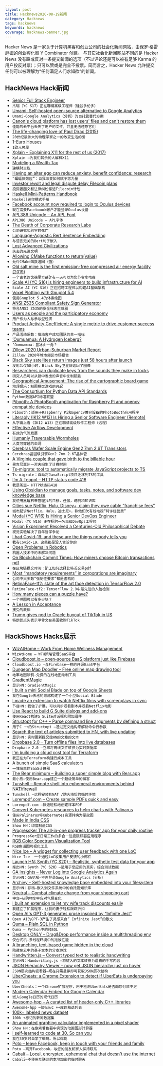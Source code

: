 ```yaml
---
layout: post
title: Hacknews2020-08-19新闻
category: Hacknews
tags: hacknews
keywords: hacknews
coverage: hacknews-banner.jpg
---
```


Hacker News 是一家关于计算机黑客和创业公司的社会化新闻网站，由保罗·格雷厄姆的创业孵化器 Y Combinator 创建。
与其它社会化新闻网站不同的是 Hacker News 没有踩或反对一条提交新闻的选项（不过评论还是可以被有足够 Karma 的用户投反对票）；只可以赞或是完全不投票。简而言之，Hacker News 允许提交任何可以被理解为“任何满足人们求知欲”的新闻。

## HackNews Hack新闻


- [Senior Full Stack Engineer](https://apply.workable.com/jerry/j/FA1F4C0876/)
- `杰瑞（YC S17）正在聘请高级工程师（硅谷多伦多）`
- [Umami: Self-hosted open-source alternative to Google Analytics](https://umami.is/)
- `Umami-Google Analytics（分析）的自托管替代方案`
- [Canon's cloud platform has lost users' files and can't restore them](https://www.digitalcameraworld.com/news/canon-websites-held-to-ransom-by-hackers)
- `佳能的云平台丢失了用户的文件，并且无法还原它们`
- [The life-changing love of Paul Dirac (2015)](https://theconversation.com/the-life-changing-love-of-one-of-the-20th-centurys-greatest-physicists-51229)
- `20世纪最伟大的物理学家之一的改变生活的爱`
- [1-Euro Houses](https://1eurohouses.com/case-a-1-euro-houses/)
- `1欧元房屋`
- [Xplain – Explaining X11 for the rest of us (2017)](https://magcius.github.io/xplain/article/)
- `Xplain –为我们其余的人解释X11`
- [Modeling a Wealth Tax](http://paulgraham.com/wtax.html)
- `建模财富税`
- [Having an alter ego can reduce anxiety, benefit confidence: research](https://www.bbc.com/worklife/article/20200817-the-batman-effect-how-having-an-alter-ego-empowers-you)
- `“蝙蝠侠效应”：自我改变如何赋予您力量`
- [Investor revolt and legal dispute delay Filecoin plans](https://www.axios.com/filecoin-blockchain-delay-3b5e6b9a-bcc8-41cf-81cf-563f6cebb2c4.html)
- `投资者起义和法律纠纷推迟Filecoin计划`
- [Haskell Mini-Patterns Handbook](https://kowainik.github.io/posts/haskell-mini-patterns)
- `Haskell迷你模式手册`
- [Facebook account now required to login to Oculus devices](https://www.oculus.com/blog/a-single-way-to-log-into-oculus-and-unlock-social-features/)
- `现在需要Faceboook帐户才能登录Oculus设备`
- [APL386 Unicode – An APL Font](https://abrudz.github.io/APL386/)
- `APL386 Unicode – APL字体`
- [The Death of Corporate Research Labs](https://blog.dshr.org/2020/05/the-death-of-corporate-research-labs.html?m=1)
- `公司研究实验室的死亡`
- [Language-Agnostic Bert Sentence Embedding](https://ai.googleblog.com/2020/08/language-agnostic-bert-sentence.html)
- `与语言无关的Bert句子嵌入`
- [Lost Advanced Civilizations](https://www.overcomingbias.com/2020/08/lost-advanced-civilizations.html)
- `失去的先进文明`
- [Allowing CMake functions to return(value)](https://oleksandrkvl.github.io/2020/08/09/allowing-cmake-functions-to-return-value.html)
- `允许CMake函数返回（值）`
- [Old salt mine is the first emission-free compressed air energy facility (2019)](https://www.cbc.ca/news/canada/london/goderich-ontario-compressed-air-energy-storage-1.5369478)
- `一个古老的戈德里奇盐矿有一天可以为您节省水电费`
- [Scale AI (YC S16) is hiring engineers to build infrastructure for AI](https://scale.com/careers)
- `Scale AI（YC S16）正在招聘工程师以构建AI基础架构`
- [Voxel Plotting with Gnuplot 5.4](https://lwn.net/SubscriberLink/828761/6d8c7ddc142a67a0/)
- `使用Gnuplot 5.4的体素绘图`
- [ANSI Z535 Compliant Safety Sign Generator](https://observatory.db.erau.edu/generators/signs/)
- `符合ANSI Z535的安全标志生成器`
- [Users as people and the participatory economy](https://sariazout.substack.com/p/check-your-pulse-50)
- `用户作为人与参与型经济`
- [Product Activity Coefficient: A single metric to drive customer success teams](https://blog.getcensus.com/a-single-metric-to-drive-customer-success-teams/)
- `产品活动系数：推动客户成功团队的单一指标`
- [‘Oumuamua: A Hydrogen Iceberg?](https://www.centauri-dreams.org/2020/08/18/oumuamua-a-hydrogen-iceberg/)
- `‘Oumuamua：氢冰山一角？`
- [Zillow 2020 Urban-Suburban Market Report](https://www.zillow.com/research/2020-urb-suburb-market-report-27712/)
- `Zillow 2020年城市郊区市场报告`
- [Black Sky satellites return images just 58 hours after launch](https://techcrunch.com/2020/08/17/blackskys-latest-satellites-return-images-just-58-hours-after-spacex-launch/)
- `发射后仅58小时，Black Sky卫星就返回了图像`
- [Researchers can duplicate keys from the sounds they make in locks](https://kottke.org/20/08/researchers-can-duplicate-keys-from-the-sounds-they-make-in-locks)
- `研究人员可以从锁中发出的声音中复制钥匙`
- [Geographical Amusement: The rise of the cartographic board game](http://www.cabinetmagazine.org/kiosk/valentine_colton_13_august_2020.php)
- `地理娱乐：制图棋盘游戏的兴起`
- [The Consortium for Python Data API Standards](https://data-apis.org/blog/announcing_the_consortium/)
- `Python数据API标准联盟`
- [Pibooth: A PhotoBooth application for Raspberry Pi and opencv compatible devices](https://github.com/pibooth/pibooth)
- `Pibooth：适用于Raspberry Pi和opencv兼容设备的PhotoBooth应用程序`
- [Literably (IK12 W13) Is Hiring a Senior Software Engineer (Remote)](item?id=24206381)
- `从字面上看（IK12 W13）正在聘请高级软件工程师（远程）`
- [Effective Airflow Development](https://curology.com/blog/tech/posts/effective-airflow?hn)
- `有效的气流发展`
- [Humanly Traversable Wormholes](https://arxiv.org/abs/2008.06618)
- `人类可穿越的虫洞`
- [Cerebras Wafer Scale Engine Gen2 7nm 2.6T Transistors](https://www.servethehome.com/cerebras-wafer-scale-engine-gen2-7nm-2-6t-transistors/)
- `Cerebras晶圆级引擎Gen2 7nm 2.6T晶体管`
- [A Virginia couple that gave birth to the billable hour](https://www.ozy.com/true-and-stories/the-virginia-couple-that-gave-birth-to-the-billable-hour/60997/)
- `弗吉尼亚州一对夫妇生了计费时间`
- [Ts-migrate: tool to automatically migrate JavaScript projects to TS](https://github.com/airbnb/ts-migrate)
- `Ts-migrate：自动将JavaScript项目迁移到TS的工具`
- [I’m A Teapot – HTTP status code 418](https://httpstatuses.com/418)
- `我是茶壶– HTTP状态码418`
- [Using Obsidian to manage goals, tasks, notes, and software dev knowledge base](https://joshwin.imprint.to/post/how-i-use-obsidian-to-manage-my-goals-tasks-notes-and-software-development-knowledge-base)
- `我使用黑曜石来管理我的目标，任务，说明和知识库`
- [Cities sue Netflix, Hulu, Disney+, claim they owe cable “franchise fees”](https://arstechnica.com/tech-policy/2020/08/cities-sue-netflix-hulu-disney-claim-they-owe-cable-franchise-fees/)
- `城市起诉Netflix，Hulu，迪士尼+，称他们欠有线电视“特许经营费”`
- [Modal (YC W16) Is Hiring a Senior DevOps Engineer](https://jobs.lever.co/modal/4c45f9d3-e35a-468f-801a-625fb5fc7d8b)
- `Modal（YC W16）正在招聘一名高级DevOps工程师`
- [Vision Experiment Resolved a Centuries-Old Philosophical Debate](http://nautil.us/blog/this-vision-experiment-resolved-a-centuries_old-philosophical-debate)
- `视觉实验解决了百年哲学争论`
- [I had Covid-19, and these are the things nobody tells you](https://www.latimes.com/sports/story/2020-08-12/column-bill-plaschke-covid-19-experience)
- `我有Covid-19，这些都是没人告诉你的`
- [Open Problems in Robotics](https://scottlocklin.wordpress.com/2020/07/29/open-problems-in-robotics/)
- `机器人技术中的未解决问题`
- [On Blockchain Commit Times: How miners choose Bitcoin transactions pdf](https://people.mpi-sws.org/~johnme/pdf/messias-sdbd-20.pdf)
- `在区块链提交时间：矿工如何选择比特币交易pdf`
- [Most “mandatory requirements” in corporations are imaginary](https://nibblestew.blogspot.com/2020/08/most-mandatory-requirements-in.html)
- `公司中大多数“强制性要求”都是虚构的`
- [RetinaFace-tf2: state of the art face detection in TensorFlow 2.0](https://github.com/StanislasBertrand/RetinaFace-tf2)
- `RetinaFace-tf2：TensorFlow 2.0中最先进的人脸检测`
- [How many pieces can a puzzle have?](https://gottwurfelt.com/2020/08/17/how-many-pieces-can-a-puzzle-have/)
- `一个拼图可以有多少块？`
- [A Lesson in Acceptance](https://www.oxfordamerican.org/magazine/item/1945-lesson-in-acceptance)
- `接受的教训`
- [Trump gives nod to Oracle buyout of TikTok in US](https://www.bbc.com/news/business-53830533)
- `特朗普点头表示甲骨文在美国收购TikTok`


## HackShows Hacks展示

- [ WizAtHome – Work From Home Wellness Management](https://www.wizathome.com/)
- `WizAtHome – WFH策略管理SaaS平台`
- [ Cloudboost.io – open-source BaaS platform just like Firebase](https://cloudboost.io)
- `Cloudboost.io –与Firebase一样的开源BaaS平台`
- [ Dungeon Map Doodler – Free online map drawing tool](https://dungeonmapdoodler.com/)
- `地牢地图涂鸦–免费的在线地图绘制工具`
- [ GradientMagic](https://www.gradientmagic.com/)
- `显示HN：GradientMagic`
- [ I built a mini Social Blade on top of Google Sheets](https://gsuite.google.com/marketplace/app/yt_tracker_youtube_stats_analytics/952783286913)
- `我在Google表格的顶部构建了一个小型Social Blade`
- [ I made an extension to watch Netflix films with screenplays in sync](https://screenplaysubs.com/)
- `节目HN：我做了扩展，可以同步观看剧本并观看Netflix电影`
- [ Use React to build G Suite dialogs and add-ons](https://github.com/enuchi/React-Google-Apps-Script)
- `使用React构建G Suite对话框和附加组件`
- [ Structopt for C++ – Parse command line arguments by defining a struct](https://github.com/p-ranav/structopt)
- `用于C ++的Structopt –通过定义结构来解析命令行参数`
- [ Search the text of articles submitted to HN, with live updating](https://hndex.ml/)
- `显示HN：实时更新提交给HN的文章的文本`
- [ Dropbase 2.0 – Turn offline files into live databases](https://www.dropbase.io/)
- `Dropbase 2.0 –立即将离线文件转换为实时数据库`
- [ I'm building a cloud cost tool for Terraform](https://github.com/aliscott/infracost)
- `我正在为Terraform构建云成本工具`
- [ A bunch of simple SaaS calculators](https://saasformulas.com)
- `一堆简单的SaaS计算器`
- [ The Bear minimum – Building a super simple blog with Bear.app](https://saul.at/building-a-simple-blog-with-bear.html)
- `最小熊–使用Bear.app建立一个超级简单的博客`
- [ Tunshell – Remote shell into ephemeral environments behind NAT/firewall](https://github.com/TimeToogo/tunshell)
- `Tunshell –远程安装到NAT /防火墙后的临时环境`
- [ Lorempdf.com – Create sample PDFs quick and easy](https://www.lorempdf.com/)
- `Lorempdf.com –快速轻松地创建样本PDF`
- [ Convert Kubernetes resources to helm charts with Palinarus](https://blog.mailchannels.com/palinurus-a-helm-chart-conversion-tool)
- `使用Palinarus将Kubernetes资源转换为掌舵图`
- [ Made in India CSS](https://nishantpainter.github.io/made-in-india-css/)
- `Show HN：印度制造CSS`
- [ ProgressKer The all-in-one progress tracker app for your daily routine](https://progressker.com/)
- `ProgressKer您日常工作的多合一进度跟踪器应用程序`
- [ RGB Color Spectrum Visualization Tool](https://color-range.herokuapp.com/)
- `RGB色谱图可视化工具`
- [ Nice Ice – A widget for collecting user feedback with one LoC](https://niceice.io)
- `Nice Ice –一个通过LoC收集用户反馈的小部件`
- [Launch HN: Synth (YC S20) – Realistic, synthetic test data for your app](item?id=24198114)
- `推出HN：Synth（YC S20）–适用于您应用的真实，综合测试数据`
- [ GA Insights – Never Log into Google Analytics Again](item?id=24199806)
- `显示HN：GA见解–不再登录Google Analytics（分析）`
- [ Archivy – Self-hosted knowledge base embedded into your filesystem](https://github.com/Uzay-G/archivy)
- `显示HN：存档–嵌入到文件系统中的自托管知识库`
- [ Neutral – Combat climate change from your shopping cart](https://shopneutral.io/)
- `中立–从购物车中应对气候变化`
- [ I built an extension to let my wife track discounts easily](https://github.com/wiringbits/cazadescuentos)
- `我建立了扩展程序，让我的妻子轻松跟踪折扣`
- [ Open AI's GPT-3 generates prose inspired by “Infinite Jest”](http://www.infinite-infinite-jest.com)
- `Open AI的GPT-3产生了灵感来自“ Infinite Jest”的散文`
- [ Quma – Plain SQL in Python](https://github.com/ebenefuenf/quma)
- `Quma – Python中的纯SQL`
- [ Desktop ONLY – Drag&Drop performance inside a multithreading env](https://neomjs.github.io/pages/node_modules/neo.mjs/dist/production/examples/dialog/index.html)
- `仅台式机–多线程环境中的拖放性能`
- [ A branching, text-based game hidden in the cloud](item?id=24198174)
- `隐藏在云中的基于文本的分支游戏`
- [ Handwritten.js – Convert typed text to realistic handwriting](https://github.com/alias-rahil/handwritten.js#README.md)
- `显示HN：Handwriting.js –将键入的文本转换为逼真的手写内容`
- [ JSON Hierarchy Viewer – now get JSON hierarchy just on hover](https://github.com/faizanu94/json-hierarchy-viewer/)
- `JSON层次结构查看器–现在只需悬停即可获取JSON层次结构`
- [ UberCheats: a Chrome Extension to detect if UberEats is underpaying you](https://twitter.com/ArminSamii/status/1295857106080456706)
- `UberCheats：一个Chrome扩展程序，用于检测UberEats是否向您付款不足`
- [ Modern Calendar Embed for Google Calendar](https://gra0007.github.io/modern-cal-embed/)
- `嵌入Google日历的现代日历`
- [ Awesome-hpp – A curated list of header-only C++ libraries](https://github.com/p-ranav/awesome-hpp)
- `Awesome-hpp –仅标头C ++库的精选列表`
- [ 100k+ labeled news dataset](https://newscatcherapi.com/blog/topic-labeled-news-dataset)
- `100k +标记的新闻数据集`
- [ An animated graphing calculator implemented in a pixel shader](https://fofpx.com/?pid=graphingcalculator)
- `Show HN：在像素着色器中实现的动画图形计算器`
- [ I self-learned to code at 30. So can you](https://www.kaapi.team/blog/i-self-learned-to-code-at-30-this-is-how-you-can-too)
- `我在30岁时自学了编码。所以你能`
- [ Poto – leave Facebook, keep in touch with your friends and family](https://poto.app/)
- `Poto –离开Facebook，与您的朋友和家人保持联系`
- [ Cabalī – Local, encrypted, ephemeral chat that doesn't use the internet](https://cabalee.gram.co.nl/)
- `Cabalī–不使用互联网的本地加密的临时聊天`

